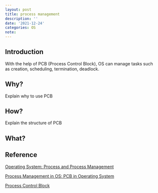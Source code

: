 ```yaml
---
layout: post
title: process management
description: ''
date: '2021-12-24'
categories: OS
note:
---
```



## Introduction

With the help of PCB (Process Control Block), OS can manage tasks such as creation, scheduling, termination, deadlock.

## Why?

Explain why to use PCB

## How?

Explain the structure of PCB

## What?



## Reference

[Operating System: Process and Process Management
](https://medium.com/@akhandmishra/operating-system-process-and-process-management-108d83e8ce60)

[Process Management in OS: PCB in Operating System](https://www.guru99.com/process-management-pcb.html)

[Process Control Block](https://www.youtube.com/watch?v=4s2MKuVYKV8)
